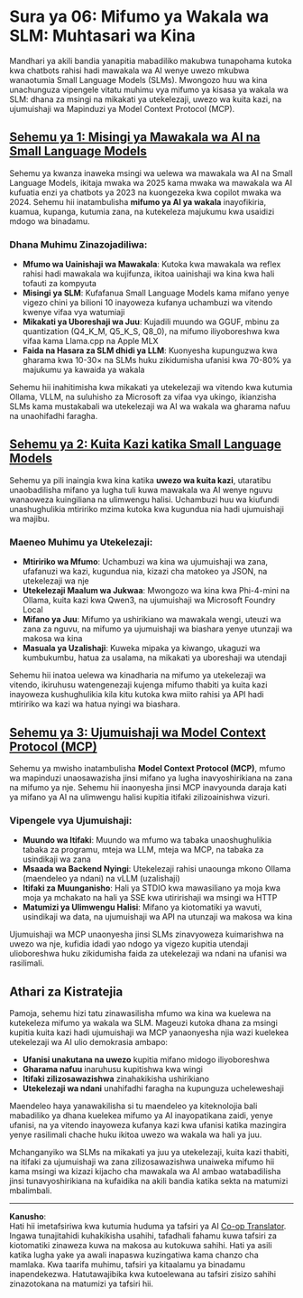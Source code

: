 <!--
CO_OP_TRANSLATOR_METADATA:
{
  "original_hash": "b17bf7f849519fac995c24ab9e2d0be8",
  "translation_date": "2025-09-18T16:30:47+00:00",
  "source_file": "Module06/README.md",
  "language_code": "sw"
}
-->
# Sura ya 06: Mifumo ya Wakala wa SLM: Muhtasari wa Kina

Mandhari ya akili bandia yanapitia mabadiliko makubwa tunapohama kutoka kwa chatbots rahisi hadi mawakala wa AI wenye uwezo mkubwa wanaotumia Small Language Models (SLMs). Mwongozo huu wa kina unachunguza vipengele vitatu muhimu vya mifumo ya kisasa ya wakala wa SLM: dhana za msingi na mikakati ya utekelezaji, uwezo wa kuita kazi, na ujumuishaji wa Mapinduzi ya Model Context Protocol (MCP).

## [Sehemu ya 1: Misingi ya Mawakala wa AI na Small Language Models](./01.IntroduceAgent.md)

Sehemu ya kwanza inaweka msingi wa uelewa wa mawakala wa AI na Small Language Models, ikitaja mwaka wa 2025 kama mwaka wa mawakala wa AI kufuatia enzi ya chatbots ya 2023 na kuongezeka kwa copilot mwaka wa 2024. Sehemu hii inatambulisha **mifumo ya AI ya wakala** inayofikiria, kuamua, kupanga, kutumia zana, na kutekeleza majukumu kwa usaidizi mdogo wa binadamu.

### Dhana Muhimu Zinazojadiliwa:
- **Mfumo wa Uainishaji wa Mawakala**: Kutoka kwa mawakala wa reflex rahisi hadi mawakala wa kujifunza, ikitoa uainishaji wa kina kwa hali tofauti za kompyuta
- **Misingi ya SLM**: Kufafanua Small Language Models kama mifano yenye vigezo chini ya bilioni 10 inayoweza kufanya uchambuzi wa vitendo kwenye vifaa vya watumiaji
- **Mikakati ya Uboreshaji wa Juu**: Kujadili muundo wa GGUF, mbinu za quantization (Q4_K_M, Q5_K_S, Q8_0), na mifumo iliyoboreshwa kwa vifaa kama Llama.cpp na Apple MLX
- **Faida na Hasara za SLM dhidi ya LLM**: Kuonyesha kupunguzwa kwa gharama kwa 10-30× na SLMs huku zikidumisha ufanisi kwa 70-80% ya majukumu ya kawaida ya wakala

Sehemu hii inahitimisha kwa mikakati ya utekelezaji wa vitendo kwa kutumia Ollama, VLLM, na suluhisho za Microsoft za vifaa vya ukingo, ikianzisha SLMs kama mustakabali wa utekelezaji wa AI wa wakala wa gharama nafuu na unaohifadhi faragha.

## [Sehemu ya 2: Kuita Kazi katika Small Language Models](./02.FunctionCalling.md)

Sehemu ya pili inaingia kwa kina katika **uwezo wa kuita kazi**, utaratibu unaobadilisha mifano ya lugha tuli kuwa mawakala wa AI wenye nguvu wanaoweza kuingiliana na ulimwengu halisi. Uchambuzi huu wa kiufundi unashughulikia mtiririko mzima kutoka kwa kugundua nia hadi ujumuishaji wa majibu.

### Maeneo Muhimu ya Utekelezaji:
- **Mtiririko wa Mfumo**: Uchambuzi wa kina wa ujumuishaji wa zana, ufafanuzi wa kazi, kugundua nia, kizazi cha matokeo ya JSON, na utekelezaji wa nje
- **Utekelezaji Maalum wa Jukwaa**: Mwongozo wa kina kwa Phi-4-mini na Ollama, kuita kazi kwa Qwen3, na ujumuishaji wa Microsoft Foundry Local
- **Mifano ya Juu**: Mifumo ya ushirikiano wa mawakala wengi, uteuzi wa zana za nguvu, na mifumo ya ujumuishaji wa biashara yenye utunzaji wa makosa wa kina
- **Masuala ya Uzalishaji**: Kuweka mipaka ya kiwango, ukaguzi wa kumbukumbu, hatua za usalama, na mikakati ya uboreshaji wa utendaji

Sehemu hii inatoa uelewa wa kinadharia na mifumo ya utekelezaji wa vitendo, ikiruhusu watengenezaji kujenga mifumo thabiti ya kuita kazi inayoweza kushughulikia kila kitu kutoka kwa miito rahisi ya API hadi mtiririko wa kazi wa hatua nyingi wa biashara.

## [Sehemu ya 3: Ujumuishaji wa Model Context Protocol (MCP)](./03.IntroduceMCP.md)

Sehemu ya mwisho inatambulisha **Model Context Protocol (MCP)**, mfumo wa mapinduzi unaosawazisha jinsi mifano ya lugha inavyoshirikiana na zana na mifumo ya nje. Sehemu hii inaonyesha jinsi MCP inavyounda daraja kati ya mifano ya AI na ulimwengu halisi kupitia itifaki zilizoainishwa vizuri.

### Vipengele vya Ujumuishaji:
- **Muundo wa Itifaki**: Muundo wa mfumo wa tabaka unaoshughulikia tabaka za programu, mteja wa LLM, mteja wa MCP, na tabaka za usindikaji wa zana
- **Msaada wa Backend Nyingi**: Utekelezaji rahisi unaounga mkono Ollama (maendeleo ya ndani) na vLLM (uzalishaji)
- **Itifaki za Muunganisho**: Hali ya STDIO kwa mawasiliano ya moja kwa moja ya mchakato na hali ya SSE kwa utiririshaji wa msingi wa HTTP
- **Matumizi ya Ulimwengu Halisi**: Mifano ya kiotomatiki ya wavuti, usindikaji wa data, na ujumuishaji wa API na utunzaji wa makosa wa kina

Ujumuishaji wa MCP unaonyesha jinsi SLMs zinavyoweza kuimarishwa na uwezo wa nje, kufidia idadi yao ndogo ya vigezo kupitia utendaji ulioboreshwa huku zikidumisha faida za utekelezaji wa ndani na ufanisi wa rasilimali.

## Athari za Kistratejia

Pamoja, sehemu hizi tatu zinawasilisha mfumo wa kina wa kuelewa na kutekeleza mifumo ya wakala wa SLM. Mageuzi kutoka dhana za msingi kupitia kuita kazi hadi ujumuishaji wa MCP yanaonyesha njia wazi kuelekea utekelezaji wa AI ulio demokrasia ambapo:

- **Ufanisi unakutana na uwezo** kupitia mifano midogo iliyoboreshwa
- **Gharama nafuu** inaruhusu kupitishwa kwa wingi
- **Itifaki zilizosawazishwa** zinahakikisha ushirikiano
- **Utekelezaji wa ndani** unahifadhi faragha na kupunguza ucheleweshaji

Maendeleo haya yanawakilisha si tu maendeleo ya kiteknolojia bali mabadiliko ya dhana kuelekea mifumo ya AI inayopatikana zaidi, yenye ufanisi, na ya vitendo inayoweza kufanya kazi kwa ufanisi katika mazingira yenye rasilimali chache huku ikitoa uwezo wa wakala wa hali ya juu.

Mchanganyiko wa SLMs na mikakati ya juu ya utekelezaji, kuita kazi thabiti, na itifaki za ujumuishaji wa zana zilizosawazishwa unaiweka mifumo hii kama msingi wa kizazi kijacho cha mawakala wa AI ambao watabadilisha jinsi tunavyoshirikiana na kufaidika na akili bandia katika sekta na matumizi mbalimbali.

---

**Kanusho**:  
Hati hii imetafsiriwa kwa kutumia huduma ya tafsiri ya AI [Co-op Translator](https://github.com/Azure/co-op-translator). Ingawa tunajitahidi kuhakikisha usahihi, tafadhali fahamu kuwa tafsiri za kiotomatiki zinaweza kuwa na makosa au kutokuwa sahihi. Hati ya asili katika lugha yake ya awali inapaswa kuzingatiwa kama chanzo cha mamlaka. Kwa taarifa muhimu, tafsiri ya kitaalamu ya binadamu inapendekezwa. Hatutawajibika kwa kutoelewana au tafsiri zisizo sahihi zinazotokana na matumizi ya tafsiri hii.